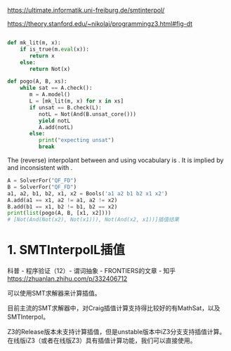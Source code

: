 https://ultimate.informatik.uni-freiburg.de/smtinterpol/





https://theory.stanford.edu/~nikolaj/programmingz3.html#fig-dt

```python

def mk_lit(m, x):
    if is_true(m.eval(x)):
       return x
    else:
       return Not(x)

def pogo(A, B, xs):   
    while sat == A.check():
       m = A.model()
       L = [mk_lit(m, x) for x in xs]
       if unsat == B.check(L):
          notL = Not(And(B.unsat_core()))
          yield notL
          A.add(notL)
       else:
          print("expecting unsat")
          break
```



The (reverse) interpolant between and using vocabulary is . It is implied by and inconsistent with .


```python
A = SolverFor("QF_FD")
B = SolverFor("QF_FD")
a1, a2, b1, b2, x1, x2 = Bools('a1 a2 b1 b2 x1 x2')
A.add(a1 == x1, a2 != a1, a2 != x2)
B.add(b1 == x1, b2 != b1, b2 == x2)
print(list(pogo(A, B, [x1, x2])))
# [Not(And(Not(x2), Not(x1))), Not(And(x2, x1))]插值结果
```

# 1. SMTInterpolL插值

科普 - 程序验证（12）- 谓词抽象 - FRONTIERS的文章 - 知乎
https://zhuanlan.zhihu.com/p/332406712


可以使用SMT求解器来计算插值。 

目前主流的SMT求解器中，对Craig插值计算支持得比较好的有MathSat，以及SMTInterpol。

Z3的Release版本未支持计算插值，但是unstable版本中iZ3分支支持插值计算。 在线版iZ3（或者在线版Z3）具有插值计算功能，我们可以直接使用。























